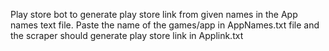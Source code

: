 Play store bot to generate play store link from given names in the App names text file.
Paste the name of the games/app in AppNames.txt file and the scraper should generate play store link in Applink.txt
